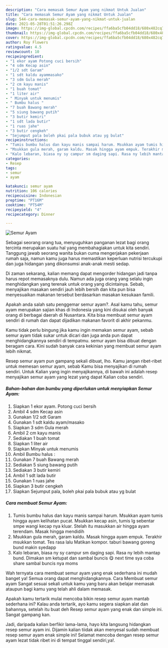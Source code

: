 ```yaml
---
description: "Cara memasak Semur Ayam yang nikmat Untuk Jualan"
title: "Cara memasak Semur Ayam yang nikmat Untuk Jualan"
slug: 544-cara-memasak-semur-ayam-yang-nikmat-untuk-jualan
date: 2021-05-28T01:51:26.298Z
image: https://img-global.cpcdn.com/recipes/ffa6ba5cfb04dd18/680x482cq70/semur-ayam-foto-resep-utama.jpg
thumbnail: https://img-global.cpcdn.com/recipes/ffa6ba5cfb04dd18/680x482cq70/semur-ayam-foto-resep-utama.jpg
cover: https://img-global.cpcdn.com/recipes/ffa6ba5cfb04dd18/680x482cq70/semur-ayam-foto-resep-utama.jpg
author: Roy Flowers
ratingvalue: 4.5
reviewcount: 10
recipeingredient:
- "1 ekor ayam Potong cuci bersih"
- "4 sdm Kecap asin"
- "1/2 sdt Garam"
- "1 sdt kaldu ayammasako"
- "3 sdm Gula merah"
- "2 cm kayu manis"
- "1 buah tomat"
- "1 liter air"
- " Minyak untuk menumis"
- " Bumbu halus "
- "7 buah Bawang merah"
- "5 siung bawang putih"
- "3 butir kemiri"
- "1 sdt lada butir"
- "1 ruas jahe"
- "3 butir cengkeh"
- "Sejumput pala boleh pkai pala bubuk atau yg bulat"
recipeinstructions:
- "Tumis bumbu halus dan kayu manis sampai harum. Msukkan ayam tumis hingga ayam kelihatan pucat. Msukkan kecap asin, tumis lg sebentar smpe wangi kecap nya kluar. Stelah itu masukkan air hingga ayam terendam. Masak hingga mendidih"
- "Msukkan gula merah, garam kaldu. Masak hingga ayam empuk. Terakhir msukkan tomat. Tes rasa lalu Matikan kompor. taburi bawang goreng bund makin syedapp"
- "Kalo lebaran, biasa ny sy campur sm daging sapi. Rasa ny lebih mantap bund. Dimakan sm ketupat dan sambal buncis 😋 next time sya coba share sambal buncis nya moms"
categories:
- Resep
tags:
- semur
- ayam

katakunci: semur ayam 
nutrition: 106 calories
recipecuisine: Indonesian
preptime: "PT16M"
cooktime: "PT54M"
recipeyield: "4"
recipecategory: Dinner

---
```



![Semur Ayam](https://img-global.cpcdn.com/recipes/ffa6ba5cfb04dd18/680x482cq70/semur-ayam-foto-resep-utama.jpg)

Sebagai seorang orang tua, menyuguhkan panganan lezat bagi orang tercinta merupakan suatu hal yang membahagiakan untuk kita sendiri. Tanggung jawab seorang  wanita bukan cuma mengerjakan pekerjaan rumah saja, namun kamu juga harus memastikan keperluan nutrisi tercukupi dan juga hidangan yang dikonsumsi anak-anak mesti sedap.

Di zaman  sekarang, kalian memang dapat mengorder hidangan jadi tanpa harus repot memasaknya dulu. Namun ada juga orang yang selalu ingin menghidangkan yang terenak untuk orang yang dicintainya. Sebab, menyajikan masakan sendiri jauh lebih bersih dan kita pun bisa menyesuaikan makanan tersebut berdasarkan masakan kesukaan famili. 



Apakah anda salah satu penggemar semur ayam?. Asal kamu tahu, semur ayam merupakan sajian khas di Indonesia yang kini disukai oleh banyak orang di berbagai daerah di Nusantara. Kita bisa membuat semur ayam sendiri di rumah dan dapat dijadikan makanan favorit di akhir pekanmu.

Kamu tidak perlu bingung jika kamu ingin memakan semur ayam, sebab semur ayam tidak sukar untuk dicari dan juga anda pun dapat menghidangkannya sendiri di tempatmu. semur ayam bisa dibuat dengan beragam cara. Kini sudah banyak cara kekinian yang membuat semur ayam lebih nikmat.

Resep semur ayam pun gampang sekali dibuat, lho. Kamu jangan ribet-ribet untuk memesan semur ayam, sebab Kamu bisa menyajikan di rumah sendiri. Untuk Kalian yang ingin menyajikannya, di bawah ini adalah resep menyajikan semur ayam yang lezat yang dapat Kalian coba sendiri.

<!--inarticleads1-->

##### Bahan-bahan dan bumbu yang diperlukan untuk menyiapkan Semur Ayam:

1. Siapkan 1 ekor ayam. Potong cuci bersih
1. Ambil 4 sdm Kecap asin
1. Gunakan 1/2 sdt Garam
1. Gunakan 1 sdt kaldu ayam/masako
1. Siapkan 3 sdm Gula merah
1. Ambil 2 cm kayu manis
1. Sediakan 1 buah tomat
1. Siapkan 1 liter air
1. Siapkan  Minyak untuk menumis
1. Ambil  Bumbu halus :
1. Gunakan 7 buah Bawang merah
1. Sediakan 5 siung bawang putih
1. Sediakan 3 butir kemiri
1. Ambil 1 sdt lada butir
1. Gunakan 1 ruas jahe
1. Siapkan 3 butir cengkeh
1. Siapkan Sejumput pala, boleh pkai pala bubuk atau yg bulat




<!--inarticleads2-->

##### Cara membuat Semur Ayam:

1. Tumis bumbu halus dan kayu manis sampai harum. Msukkan ayam tumis hingga ayam kelihatan pucat. Msukkan kecap asin, tumis lg sebentar smpe wangi kecap nya kluar. Stelah itu masukkan air hingga ayam terendam. Masak hingga mendidih
1. Msukkan gula merah, garam kaldu. Masak hingga ayam empuk. Terakhir msukkan tomat. Tes rasa lalu Matikan kompor. taburi bawang goreng bund makin syedapp
1. Kalo lebaran, biasa ny sy campur sm daging sapi. Rasa ny lebih mantap bund. Dimakan sm ketupat dan sambal buncis 😋 next time sya coba share sambal buncis nya moms




Wah ternyata cara membuat semur ayam yang enak sederhana ini mudah banget ya! Semua orang dapat menghidangkannya. Cara Membuat semur ayam Sangat sesuai sekali untuk kamu yang baru akan belajar memasak ataupun bagi kamu yang telah ahli dalam memasak.

Apakah kamu tertarik mulai mencoba bikin resep semur ayam mantab sederhana ini? Kalau anda tertarik, ayo kamu segera siapkan alat dan bahannya, setelah itu buat deh Resep semur ayam yang enak dan simple ini. Sangat gampang kan. 

Jadi, daripada kalian berfikir lama-lama, hayo kita langsung hidangkan resep semur ayam ini. Dijamin kalian tiidak akan menyesal sudah membuat resep semur ayam enak simple ini! Selamat mencoba dengan resep semur ayam lezat tidak ribet ini di tempat tinggal sendiri,ya!.

